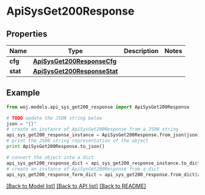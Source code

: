# ApiSysGet200Response


## Properties
Name | Type | Description | Notes
------------ | ------------- | ------------- | -------------
**cfg** | [**ApiSysGet200ResponseCfg**](ApiSysGet200ResponseCfg.md) |  | 
**stat** | [**ApiSysGet200ResponseStat**](ApiSysGet200ResponseStat.md) |  | 

## Example

```python
from woj.models.api_sys_get200_response import ApiSysGet200Response

# TODO update the JSON string below
json = "{}"
# create an instance of ApiSysGet200Response from a JSON string
api_sys_get200_response_instance = ApiSysGet200Response.from_json(json)
# print the JSON string representation of the object
print ApiSysGet200Response.to_json()

# convert the object into a dict
api_sys_get200_response_dict = api_sys_get200_response_instance.to_dict()
# create an instance of ApiSysGet200Response from a dict
api_sys_get200_response_form_dict = api_sys_get200_response.from_dict(api_sys_get200_response_dict)
```
[[Back to Model list]](../README.md#documentation-for-models) [[Back to API list]](../README.md#documentation-for-api-endpoints) [[Back to README]](../README.md)


